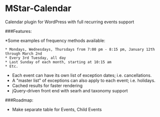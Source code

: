 MStar-Calendar
==============

Calendar plugin for WordPress with full recurring events support

###Features:

*Some examples of frequency methods available:

    * Mondays, Wednesdays, Thursdays from 7:00 pm - 8:15 pm, January 12th through March 2nd
    * Every 3rd Tuesday, all day
    * Last Sunday of each month, starting at 10:15 am 
    * Etc.
    
* Each event can have its own list of exception dates; i.e. cancellations.
* A "master list" of exceptions can also apply to each event; i.e. holidays.
* Cached results for faster rendering
* jQuery-driven front end with searh and taxonomy support

###Roadmap:
* Make separate table for Events, Child Events
